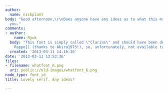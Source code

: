 ```yaml
---
author:
  name: nickplant
body: "Good afternoon,\r\nDoes anyone have any ideas as to what this may be?\r\nThanks
  you."
comments:
- author:
    name: Ryuk
  body: "This font is simply called \"Clarins\" and should have been designed by [[http://www.myfonts.com/WhatTheFont/forum/case/453267|Jean-Fran\xE7ois
    Rappo]] (thanks to Akira1975!), so, unfortunately, not available to sell."
  created: '2013-03-11 14:16:16'
date: '2013-03-11 13:53:36'
files:
- filename: whatfont_6.png
  uri: public://old-images/whatfont_6.png
node_type: font_id
title: Lovely serif. Any ideas?

---
```

